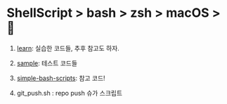 # ShellScript > bash > zsh > macOS > 🤡

1. [learn](learn): 실습한 코드들, 추후 참고도 하자.
2. [sample](sample): 테스트 코드들
3. [simple-bash-scripts](simple-bash-scripts): 참고 코드!

4. git_push.sh : repo push 슈가 스크립트
